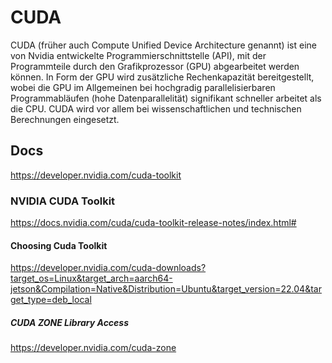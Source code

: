 # CUDA

CUDA (früher auch Compute Unified Device Architecture genannt) ist eine von Nvidia entwickelte Programmierschnittstelle (API), mit der Programmteile durch den Grafikprozessor (GPU) abgearbeitet werden können. In Form der GPU wird zusätzliche Rechenkapazität bereitgestellt, wobei die GPU im Allgemeinen bei hochgradig parallelisierbaren Programmabläufen (hohe Datenparallelität) signifikant schneller arbeitet als die CPU. CUDA wird vor allem bei wissenschaftlichen und technischen Berechnungen eingesetzt.

## Docs

https://developer.nvidia.com/cuda-toolkit

### NVIDIA CUDA Toolkit

https://docs.nvidia.com/cuda/cuda-toolkit-release-notes/index.html#

#### Choosing Cuda Toolkit

https://developer.nvidia.com/cuda-downloads?target_os=Linux&target_arch=aarch64-jetson&Compilation=Native&Distribution=Ubuntu&target_version=22.04&target_type=deb_local

##### CUDA ZONE Library Access

https://developer.nvidia.com/cuda-zone
